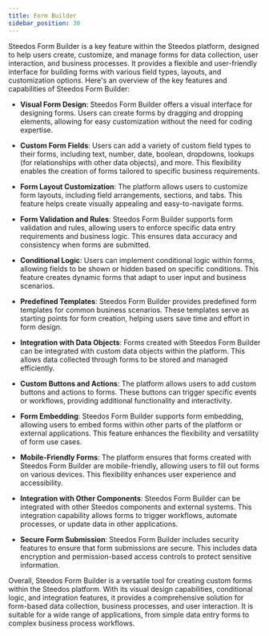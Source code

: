 ```yaml
---
title: Form Builder
sidebar_position: 30
---
```


Steedos Form Builder is a key feature within the Steedos platform, designed to help users create, customize, and manage forms for data collection, user interaction, and business processes. It provides a flexible and user-friendly interface for building forms with various field types, layouts, and customization options. Here's an overview of the key features and capabilities of Steedos Form Builder:

- **Visual Form Design**: Steedos Form Builder offers a visual interface for designing forms. Users can create forms by dragging and dropping elements, allowing for easy customization without the need for coding expertise.

- **Custom Form Fields**: Users can add a variety of custom field types to their forms, including text, number, date, boolean, dropdowns, lookups (for relationships with other data objects), and more. This flexibility enables the creation of forms tailored to specific business requirements.

- **Form Layout Customization**: The platform allows users to customize form layouts, including field arrangements, sections, and tabs. This feature helps create visually appealing and easy-to-navigate forms.

- **Form Validation and Rules**: Steedos Form Builder supports form validation and rules, allowing users to enforce specific data entry requirements and business logic. This ensures data accuracy and consistency when forms are submitted.

- **Conditional Logic**: Users can implement conditional logic within forms, allowing fields to be shown or hidden based on specific conditions. This feature creates dynamic forms that adapt to user input and business scenarios.

- **Predefined Templates**: Steedos Form Builder provides predefined form templates for common business scenarios. These templates serve as starting points for form creation, helping users save time and effort in form design.

- **Integration with Data Objects**: Forms created with Steedos Form Builder can be integrated with custom data objects within the platform. This allows data collected through forms to be stored and managed efficiently.

- **Custom Buttons and Actions**: The platform allows users to add custom buttons and actions to forms. These buttons can trigger specific events or workflows, providing additional functionality and interactivity.

- **Form Embedding**: Steedos Form Builder supports form embedding, allowing users to embed forms within other parts of the platform or external applications. This feature enhances the flexibility and versatility of form use cases.

- **Mobile-Friendly Forms**: The platform ensures that forms created with Steedos Form Builder are mobile-friendly, allowing users to fill out forms on various devices. This flexibility enhances user experience and accessibility.

- **Integration with Other Components**: Steedos Form Builder can be integrated with other Steedos components and external systems. This integration capability allows forms to trigger workflows, automate processes, or update data in other applications.

- **Secure Form Submission**: Steedos Form Builder includes security features to ensure that form submissions are secure. This includes data encryption and permission-based access controls to protect sensitive information.

Overall, Steedos Form Builder is a versatile tool for creating custom forms within the Steedos platform. With its visual design capabilities, conditional logic, and integration features, it provides a comprehensive solution for form-based data collection, business processes, and user interaction. It is suitable for a wide range of applications, from simple data entry forms to complex business process workflows.
